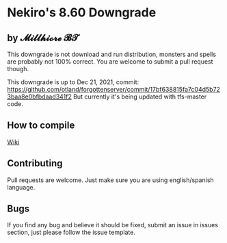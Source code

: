 # Nekiro's 8.60 Downgrade
## by 𝓜𝓲𝓵𝓵𝓱𝓲𝓸𝓻𝓮 𝓑𝓣

This downgrade is not download and run distribution, monsters and spells are probably not 100% correct.
You are welcome to submit a pull request though.

This downgrade is up to Dec 21, 2021, commit: https://github.com/otland/forgottenserver/commit/17bf638815fa7c04d5b723baa8e0bfbdaad341f2
But currently it's being updated with tfs-master code.

## How to compile

[Wiki](https://github.com/otland/forgottenserver/wiki/Compiling)

## Contributing

Pull requests are welcome.
Just make sure you are using english/spanish language.

## Bugs

If you find any bug and believe it should be fixed, submit an issue in issues section, just please follow the issue template.
